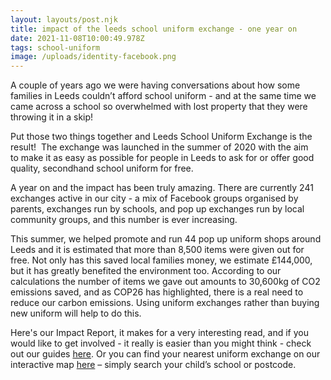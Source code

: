 ```yaml
---
layout: layouts/post.njk
title: impact of the leeds school uniform exchange - one year on
date: 2021-11-08T10:00:49.978Z
tags: school-uniform
image: /uploads/identity-facebook.png
---
```

<!--StartFragment-->

A couple of years ago we were having conversations about how some families in Leeds couldn’t afford school uniform - and at the same time we came across a school so overwhelmed with lost property that they were throwing it in a skip!

Put those two things together and Leeds School Uniform Exchange is the result!  The exchange was launched in the summer of 2020 with the aim to make it as easy as possible for people in Leeds to ask for or offer good quality, secondhand school uniform for free. 

A year on and the impact has been truly amazing. There are currently 241 exchanges active in our city - a mix of Facebook groups organised by parents, exchanges run by schools, and pop up exchanges run by local community groups, and this number is ever increasing.

This summer, we helped promote and run 44 pop up uniform shops around Leeds and it is estimated that more than 8,500 items were given out for free. Not only has this saved local families money, we estimate £144,000, but it has greatly benefited the environment too. According to our calculations the number of items we gave out amounts to 30,600kg of CO2 emissions saved, and as COP26 has highlighted, there is a real need to reduce our carbon emissions. Using uniform exchanges rather than buying new uniform will help to do this.

Here's our Impact Report, it makes for a very interesting read, and if you would like to get involved - it really is easier than you might think - check out our guides [here](https://leedsuniformexchange.org.uk/get-involved/). Or you can find your nearest uniform exchange on our interactive map [here](https://leedsuniformexchange.org.uk/map/) – simply search your child’s school or postcode.



<!--EndFragment-->

<!--EndFragment-->